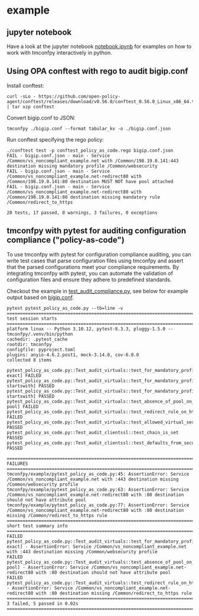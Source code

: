 # example

## jupyter notebook

Have a look at the jupyter notebook [notebook.ipynb](./notebook.ipynb) for examples on how to work with tmconfpy interactively in python.

## Using OPA conftest with rego to audit bigip.conf

Install conftest:

```shell
curl -sLo - https://github.com/open-policy-agent/conftest/releases/download/v0.56.0/conftest_0.56.0_Linux_x86_64.tar.gz | tar xzp conftest

```

Convert bigip.conf to JSON:

```shell
tmconfpy ./bigip.conf --format tabular_kv -o ./bigip.conf.json 
```

Run conftest specifying the rego policy:

```shell
./conftest test -p conftest_policy_as_code.rego bigip.conf.json 
FAIL - bigip.conf.json - main - Service /Common/vs_noncompliant_example.net with /Common/198.19.0.141:443 destination missing mandatory profile /Common/websecurity
FAIL - bigip.conf.json - main - Service /Common/vs_noncompliant_example.net-redirect80 with /Common/198.19.0.141:80 destination MUST NOT have pool attached
FAIL - bigip.conf.json - main - Service /Common/vs_noncompliant_example.net-redirect80 with /Common/198.19.0.141:80 destination missing mandatory rule /Common/redirect_to_https

20 tests, 17 passed, 0 warnings, 3 failures, 0 exceptions
```

## tmconfpy with pytest for auditing configuration compliance ("policy-as-code")

To use tmconfpy with pytest for configuration compliance auditing, you can write test cases that parse configuration files using tmconfpy and assert that the parsed configurations meet your compliance requirements. By integrating tmconfpy with pytest, you can automate the validation of configuration files and ensure they adhere to predefined standards.

Checkout the example in [test_audit_compliance.py](./test_audit_compliance.py), see below for example output based on [bigip.conf](./bigip.conf).

```shell
pytest pytest_policy_as_code.py --tb=line -v
===================================================================================================================================== test session starts ======================================================================================================================================
platform linux -- Python 3.10.12, pytest-8.3.3, pluggy-1.5.0 -- tmconfpy/.venv/bin/python
cachedir: .pytest_cache
rootdir: tmconfpy
configfile: pyproject.toml
plugins: anyio-4.6.2.post1, mock-3.14.0, cov-6.0.0
collected 8 items

pytest_policy_as_code.py::Test_audit_virtuals::test_for_mandatory_profiles[:443-/Common/websecurity-exact] FAILED
pytest_policy_as_code.py::Test_audit_virtuals::test_for_mandatory_profiles[:443-/Common/clientssl-startswith] PASSED
pytest_policy_as_code.py::Test_audit_virtuals::test_for_mandatory_profiles[:443-/Common/serverssl-startswith] PASSED
pytest_policy_as_code.py::Test_audit_virtuals::test_absence_of_pool_on_http_virtuals[:80-pool] FAILED
pytest_policy_as_code.py::Test_audit_virtuals::test_redirect_rule_on_http_virtuals[:80-/Common/redirect_to_https] FAILED
pytest_policy_as_code.py::Test_audit_virtuals::test_allowed_virtual_server_ports PASSED
pytest_policy_as_code.py::Test_audit_clientssl::test_chain_is_set PASSED
pytest_policy_as_code.py::Test_audit_clientssl::test_defaults_from_secure PASSED

=========================================================================================================================================== FAILURES ===========================================================================================================================================
tmconfpy/example/pytest_policy_as_code.py:45: AssertionError: Service /Common/vs_noncompliant_example.net with :443 destination missing /Common/websecurity profile
tmconfpy/example/pytest_policy_as_code.py:63: AssertionError: Service /Common/vs_noncompliant_example.net-redirect80 with :80 destination should not have attribute pool
tmconfpy/example/pytest_policy_as_code.py:77: AssertionError: Service /Common/vs_noncompliant_example.net-redirect80 with :80 destination missing /Common/redirect_to_https rule
=================================================================================================================================== short test summary info ====================================================================================================================================
FAILED pytest_policy_as_code.py::Test_audit_virtuals::test_for_mandatory_profiles[:443-/Common/websecurity-exact] - AssertionError: Service /Common/vs_noncompliant_example.net with :443 destination missing /Common/websecurity profile
FAILED pytest_policy_as_code.py::Test_audit_virtuals::test_absence_of_pool_on_http_virtuals[:80-pool] - AssertionError: Service /Common/vs_noncompliant_example.net-redirect80 with :80 destination should not have attribute pool
FAILED pytest_policy_as_code.py::Test_audit_virtuals::test_redirect_rule_on_http_virtuals[:80-/Common/redirect_to_https] - AssertionError: Service /Common/vs_noncompliant_example.net-redirect80 with :80 destination missing /Common/redirect_to_https rule
================================================================================================================================= 3 failed, 5 passed in 0.02s ==================================================================================================================================

```
